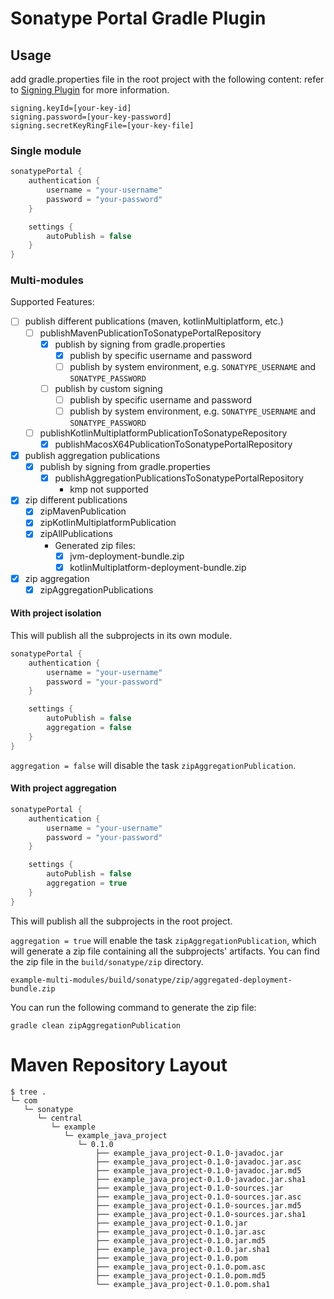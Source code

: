 # Sonatype Portal Gradle Plugin

## Usage
add gradle.properties file in the root project with the following content:
refer to [Signing Plugin](https://docs.gradle.org/current/userguide/signing_plugin.html) for more information.
```properties
signing.keyId=[your-key-id]
signing.password=[your-key-password]
signing.secretKeyRingFile=[your-key-file]
```

### Single module

```kotlin
sonatypePortal {
    authentication {
        username = "your-username"
        password = "your-password"
    }

    settings {
        autoPublish = false
    }
}
```

### Multi-modules

Supported Features:
- [ ] publish different publications (maven, kotlinMultiplatform, etc.)
  - [ ] publishMavenPublicationToSonatypePortalRepository
    - [x] publish by signing from gradle.properties
      - [x] publish by specific username and password
      - [ ] publish by system environment, e.g. `SONATYPE_USERNAME` and `SONATYPE_PASSWORD`
    - [ ] publish by custom signing
      - [ ] publish by specific username and password
      - [ ] publish by system environment, e.g. `SONATYPE_USERNAME` and `SONATYPE_PASSWORD`
  - [ ] publishKotlinMultiplatformPublicationToSonatypeRepository
    - [x] publishMacosX64PublicationToSonatypePortalRepository
    
- [x] publish aggregation publications
  - [x] publish by signing from gradle.properties
    - [x] publishAggregationPublicationsToSonatypePortalRepository
      - kmp not supported

- [x] zip different publications
  - [x] zipMavenPublication
  - [x] zipKotlinMultiplatformPublication
  - [x] zipAllPublications
    - Generated zip files:
      - [x] jvm-deployment-bundle.zip
      - [x] kotlinMultiplatform-deployment-bundle.zip
- [x] zip aggregation
  - [x] zipAggregationPublications

#### With project isolation
This will publish all the subprojects in its own module.

```kotlin
sonatypePortal {
    authentication {
        username = "your-username"
        password = "your-password"
    }

    settings {
        autoPublish = false
        aggregation = false
    }
}
```

`aggregation = false` will disable the task `zipAggregationPublication`.

#### With project aggregation
```kotlin
sonatypePortal {
    authentication {
        username = "your-username"
        password = "your-password"
    }

    settings {
        autoPublish = false
        aggregation = true
    }
}
```

This will publish all the subprojects in the root project.

`aggregation = true` will enable the task `zipAggregationPublication`, which will generate a zip file containing all the subprojects' artifacts. You can find the zip file in the `build/sonatype/zip` directory.

```shell
example-multi-modules/build/sonatype/zip/aggregated-deployment-bundle.zip
```

You can run the following command to generate the zip file:

```shell
gradle clean zipAggregationPublication
```

# Maven Repository Layout

```shell
$ tree .
└─ com
   └─ sonatype
      └─ central
         └─ example
            └─ example_java_project
               └─ 0.1.0
                   ├── example_java_project-0.1.0-javadoc.jar
                   ├── example_java_project-0.1.0-javadoc.jar.asc
                   ├── example_java_project-0.1.0-javadoc.jar.md5
                   ├── example_java_project-0.1.0-javadoc.jar.sha1
                   ├── example_java_project-0.1.0-sources.jar
                   ├── example_java_project-0.1.0-sources.jar.asc
                   ├── example_java_project-0.1.0-sources.jar.md5
                   ├── example_java_project-0.1.0-sources.jar.sha1
                   ├── example_java_project-0.1.0.jar
                   ├── example_java_project-0.1.0.jar.asc
                   ├── example_java_project-0.1.0.jar.md5
                   ├── example_java_project-0.1.0.jar.sha1
                   ├── example_java_project-0.1.0.pom
                   ├── example_java_project-0.1.0.pom.asc
                   ├── example_java_project-0.1.0.pom.md5
                   └── example_java_project-0.1.0.pom.sha1

```